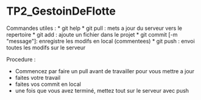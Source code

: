 TP2_GestoinDeFlotte
===================

Commandes utiles :
	* git help
	* git pull : mets a jour du serveur vers le repertoire
	* git add <fichier> : ajoute un fichier dans le projet
	* git commit [-m "message"]: enregistre les modifs en local (commentees)
	* git push : envoi toutes les modifs sur le serveur


Procedure :
- Commencez par faire un pull avant de travailler pour vous mettre a jour
- faites votre travail
- faites vos commit en local
- une fois que vous avez terminé, mettez tout sur le serveur avec push

